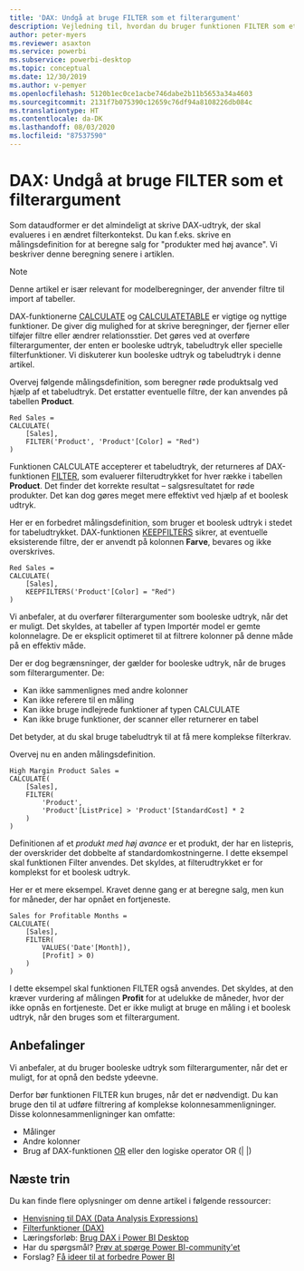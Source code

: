 ```yaml
---
title: 'DAX: Undgå at bruge FILTER som et filterargument'
description: Vejledning til, hvordan du bruger funktionen FILTER som et filterargument.
author: peter-myers
ms.reviewer: asaxton
ms.service: powerbi
ms.subservice: powerbi-desktop
ms.topic: conceptual
ms.date: 12/30/2019
ms.author: v-pemyer
ms.openlocfilehash: 5120b1ec0ce1acbe746dabe2b11b5653a34a4603
ms.sourcegitcommit: 2131f7b075390c12659c76df94a8108226db084c
ms.translationtype: HT
ms.contentlocale: da-DK
ms.lasthandoff: 08/03/2020
ms.locfileid: "87537590"
---
```

# <a name="dax-avoid-using-filter-as-a-filter-argument"></a>DAX: Undgå at bruge FILTER som et filterargument

Som dataudformer er det almindeligt at skrive DAX-udtryk, der skal evalueres i en ændret filterkontekst. Du kan f.eks. skrive en målingsdefinition for at beregne salg for "produkter med høj avance". Vi beskriver denne beregning senere i artiklen.

> [!NOTE]
> Denne artikel er især relevant for modelberegninger, der anvender filtre til import af tabeller.

DAX-funktionerne [CALCULATE](/dax/calculate-function-dax) og [CALCULATETABLE](/dax/calculatetable-function-dax) er vigtige og nyttige funktioner. De giver dig mulighed for at skrive beregninger, der fjerner eller tilføjer filtre eller ændrer relationsstier. Det gøres ved at overføre filterargumenter, der enten er booleske udtryk, tabeludtryk eller specielle filterfunktioner. Vi diskuterer kun booleske udtryk og tabeludtryk i denne artikel.

Overvej følgende målingsdefinition, som beregner røde produktsalg ved hjælp af et tabeludtryk. Det erstatter eventuelle filtre, der kan anvendes på tabellen **Product**.

```dax
Red Sales =
CALCULATE(
    [Sales],
    FILTER('Product', 'Product'[Color] = "Red")
)
```

Funktionen CALCULATE accepterer et tabeludtryk, der returneres af DAX-funktionen [FILTER](/dax/filter-function-dax), som evaluerer filterudtrykket for hver række i tabellen **Product**. Det finder det korrekte resultat – salgsresultatet for røde produkter. Det kan dog gøres meget mere effektivt ved hjælp af et boolesk udtryk.

Her er en forbedret målingsdefinition, som bruger et boolesk udtryk i stedet for tabeludtrykket. DAX-funktionen [KEEPFILTERS](/dax/keepfilters-function-dax) sikrer, at eventuelle eksisterende filtre, der er anvendt på kolonnen **Farve**, bevares og ikke overskrives.

```dax
Red Sales =
CALCULATE(
    [Sales],
    KEEPFILTERS('Product'[Color] = "Red")
)
```

Vi anbefaler, at du overfører filterargumenter som booleske udtryk, når det er muligt. Det skyldes, at tabeller af typen Importér model er gemte kolonnelagre. De er eksplicit optimeret til at filtrere kolonner på denne måde på en effektiv måde.

Der er dog begrænsninger, der gælder for booleske udtryk, når de bruges som filterargumenter. De:

- Kan ikke sammenlignes med andre kolonner
- Kan ikke referere til en måling
- Kan ikke bruge indlejrede funktioner af typen CALCULATE
- Kan ikke bruge funktioner, der scanner eller returnerer en tabel

Det betyder, at du skal bruge tabeludtryk til at få mere komplekse filterkrav.

Overvej nu en anden målingsdefinition.

```dax
High Margin Product Sales =
CALCULATE(
    [Sales],
    FILTER(
        'Product',
        'Product'[ListPrice] > 'Product'[StandardCost] * 2
    )
)
```

Definitionen af et _produkt med høj avance_ er et produkt, der har en listepris, der overskrider det dobbelte af standardomkostningerne. I dette eksempel skal funktionen Filter anvendes. Det skyldes, at filterudtrykket er for komplekst for et boolesk udtryk.

Her er et mere eksempel. Kravet denne gang er at beregne salg, men kun for måneder, der har opnået en fortjeneste.

```dax
Sales for Profitable Months =
CALCULATE(
    [Sales],
    FILTER(
        VALUES('Date'[Month]),
        [Profit] > 0)
    )
)
```

I dette eksempel skal funktionen FILTER også anvendes. Det skyldes, at den kræver vurdering af målingen **Profit** for at udelukke de måneder, hvor der ikke opnås en fortjeneste. Det er ikke muligt at bruge en måling i et boolesk udtryk, når den bruges som et filterargument.

## <a name="recommendations"></a>Anbefalinger

Vi anbefaler, at du bruger booleske udtryk som filterargumenter, når det er muligt, for at opnå den bedste ydeevne.

Derfor bør funktionen FILTER kun bruges, når det er nødvendigt. Du kan bruge den til at udføre filtrering af komplekse kolonnesammenligninger. Disse kolonnesammenligninger kan omfatte:

- Målinger
- Andre kolonner
- Brug af DAX-funktionen [OR](/dax/or-function-dax) eller den logiske operator OR (| |)

## <a name="next-steps"></a>Næste trin

Du kan finde flere oplysninger om denne artikel i følgende ressourcer:

- [Henvisning til DAX (Data Analysis Expressions)](/dax/)
- [Filterfunktioner (DAX)](/dax/filter-function-dax)
- Læringsforløb: [Brug DAX i Power BI Desktop](https://docs.microsoft.com/learn/paths/dax-power-bi/)
- Har du spørgsmål? [Prøv at spørge Power BI-community'et](https://community.powerbi.com/)
- Forslag? [Få ideer til at forbedre Power BI](https://ideas.powerbi.com)
